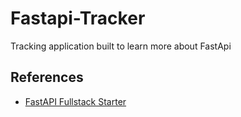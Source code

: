 # Fastapi-Tracker

Tracking application built to learn more about FastApi

## References
- [FastAPI Fullstack Starter](https://github.com/tiangolo/full-stack-fastapi-postgresql)
